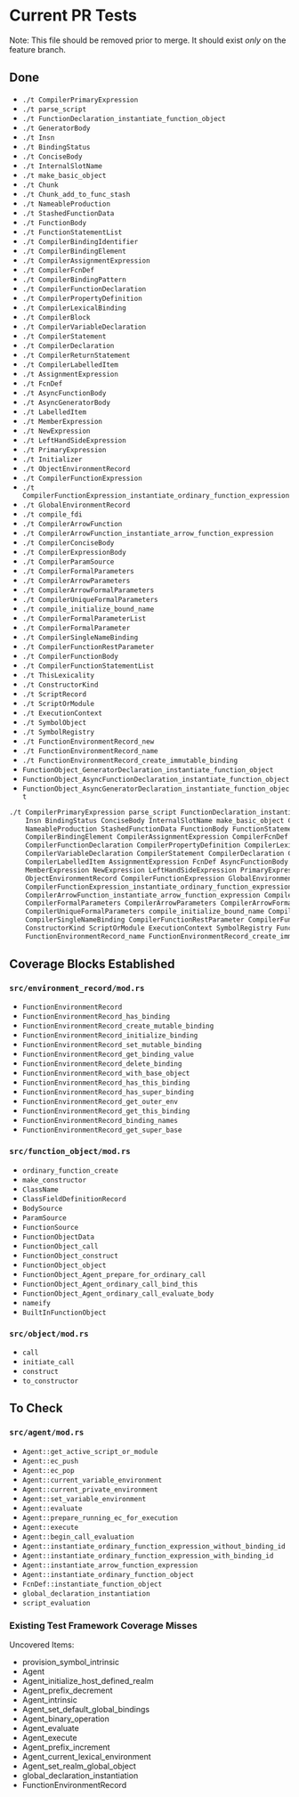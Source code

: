 # Current PR Tests

Note: This file should be removed prior to merge. It should exist _only_ on the feature branch.

## Done

* `./t CompilerPrimaryExpression`
* `./t parse_script`
* `./t FunctionDeclaration_instantiate_function_object`
* `./t GeneratorBody`
* `./t Insn`
* `./t BindingStatus`
* `./t ConciseBody`
* `./t InternalSlotName`
* `./t make_basic_object`
* `./t Chunk`
* `./t Chunk_add_to_func_stash`
* `./t NameableProduction`
* `./t StashedFunctionData`
* `./t FunctionBody`
* `./t FunctionStatementList`
* `./t CompilerBindingIdentifier`
* `./t CompilerBindingElement`
* `./t CompilerAssignmentExpression`
* `./t CompilerFcnDef`
* `./t CompilerBindingPattern`
* `./t CompilerFunctionDeclaration`
* `./t CompilerPropertyDefinition`
* `./t CompilerLexicalBinding`
* `./t CompilerBlock`
* `./t CompilerVariableDeclaration`
* `./t CompilerStatement`
* `./t CompilerDeclaration`
* `./t CompilerReturnStatement`
* `./t CompilerLabelledItem`
* `./t AssignmentExpression`
* `./t FcnDef`
* `./t AsyncFunctionBody`
* `./t AsyncGeneratorBody`
* `./t LabelledItem`
* `./t MemberExpression`
* `./t NewExpression`
* `./t LeftHandSideExpression`
* `./t PrimaryExpression`
* `./t Initializer`
* `./t ObjectEnvironmentRecord`
* `./t CompilerFunctionExpression`
* `./t CompilerFunctionExpression_instantiate_ordinary_function_expression`
* `./t GlobalEnvironmentRecord`
* `./t compile_fdi`
* `./t CompilerArrowFunction`
* `./t CompilerArrowFunction_instantiate_arrow_function_expression`
* `./t CompilerConciseBody`
* `./t CompilerExpressionBody`
* `./t CompilerParamSource`
* `./t CompilerFormalParameters`
* `./t CompilerArrowParameters`
* `./t CompilerArrowFormalParameters`
* `./t CompilerUniqueFormalParameters`
* `./t compile_initialize_bound_name`
* `./t CompilerFormalParameterList`
* `./t CompilerFormalParameter`
* `./t CompilerSingleNameBinding`
* `./t CompilerFunctionRestParameter`
* `./t CompilerFunctionBody`
* `./t CompilerFunctionStatementList`
* `./t ThisLexicality`
* `./t ConstructorKind`
* `./t ScriptRecord`
* `./t ScriptOrModule`
* `./t ExecutionContext`
* `./t SymbolObject`
* `./t SymbolRegistry`
* `./t FunctionEnvironmentRecord_new`
* `./t FunctionEnvironmentRecord_name`
* `./t FunctionEnvironmentRecord_create_immutable_binding`
* `FunctionObject_GeneratorDeclaration_instantiate_function_object`
* `FunctionObject_AsyncFunctionDeclaration_instantiate_function_object`
* `FunctionObject_AsyncGeneratorDeclaration_instantiate_function_object`

```bash
./t CompilerPrimaryExpression parse_script FunctionDeclaration_instantiate_function_object GeneratorBody \
    Insn BindingStatus ConciseBody InternalSlotName make_basic_object Chunk Chunk_add_to_func_stash \
    NameableProduction StashedFunctionData FunctionBody FunctionStatementList CompilerBindingIdentifier \
    CompilerBindingElement CompilerAssignmentExpression CompilerFcnDef CompilerBindingPattern SymbolObject \
    CompilerFunctionDeclaration CompilerPropertyDefinition CompilerLexicalBinding CompilerBlock \
    CompilerVariableDeclaration CompilerStatement CompilerDeclaration CompilerReturnStatement \
    CompilerLabelledItem AssignmentExpression FcnDef AsyncFunctionBody AsyncGeneratorBody LabelledItem \
    MemberExpression NewExpression LeftHandSideExpression PrimaryExpression Initializer compile_fdi \
    ObjectEnvironmentRecord CompilerFunctionExpression GlobalEnvironmentRecord CompilerFunctionStatementList \
    CompilerFunctionExpression_instantiate_ordinary_function_expression CompilerConciseBody ThisLexicality \
    CompilerArrowFunction_instantiate_arrow_function_expression CompilerExpressionBody CompilerParamSource \
    CompilerFormalParameters CompilerArrowParameters CompilerArrowFormalParameters CompilerFormalParameter \
    CompilerUniqueFormalParameters compile_initialize_bound_name CompilerFormalParameterList ScriptRecord \
    CompilerSingleNameBinding CompilerFunctionRestParameter CompilerFunctionBody CompilerArrowFunction \
    ConstructorKind ScriptOrModule ExecutionContext SymbolRegistry FunctionEnvironmentRecord_new \
    FunctionEnvironmentRecord_name FunctionEnvironmentRecord_create_immutable_binding
```

## Coverage Blocks Established

### `src/environment_record/mod.rs`

* `FunctionEnvironmentRecord`
* `FunctionEnvironmentRecord_has_binding`
* `FunctionEnvironmentRecord_create_mutable_binding`
* `FunctionEnvironmentRecord_initialize_binding`
* `FunctionEnvironmentRecord_set_mutable_binding`
* `FunctionEnvironmentRecord_get_binding_value`
* `FunctionEnvironmentRecord_delete_binding`
* `FunctionEnvironmentRecord_with_base_object`
* `FunctionEnvironmentRecord_has_this_binding`
* `FunctionEnvironmentRecord_has_super_binding`
* `FunctionEnvironmentRecord_get_outer_env`
* `FunctionEnvironmentRecord_get_this_binding`
* `FunctionEnvironmentRecord_binding_names`
* `FunctionEnvironmentRecord_get_super_base`

### `src/function_object/mod.rs`

* `ordinary_function_create`
* `make_constructor`
* `ClassName`
* `ClassFieldDefinitionRecord`
* `BodySource`
* `ParamSource`
* `FunctionSource`
* `FunctionObjectData`
* `FunctionObject_call`
* `FunctionObject_construct`
* `FunctionObject_object`
* `FunctionObject_Agent_prepare_for_ordinary_call`
* `FunctionObject_Agent_ordinary_call_bind_this`
* `FunctionObject_Agent_ordinary_call_evaluate_body`
* `nameify`
* `BuiltInFunctionObject`

### `src/object/mod.rs`

* `call`
* `initiate_call`
* `construct`
* `to_constructor`

## To Check

### `src/agent/mod.rs`

* `Agent::get_active_script_or_module`
* `Agent::ec_push`
* `Agent::ec_pop`
* `Agent::current_variable_environment`
* `Agent::current_private_environment`
* `Agent::set_variable_environment`
* `Agent::evaluate`
* `Agent::prepare_running_ec_for_execution`
* `Agent::execute`
* `Agent::begin_call_evaluation`
* `Agent::instantiate_ordinary_function_expression_without_binding_id`
* `Agent::instantiate_ordinary_function_expression_with_binding_id`
* `Agent::instantiate_arrow_function_expression`
* `Agent::instantiate_ordinary_function_object`
* `FcnDef::instantiate_function_object`
* `global_declaration_instantiation`
* `script_evaluation`


### Existing Test Framework Coverage Misses

Uncovered Items:

* provision_symbol_intrinsic
* Agent
* Agent_initialize_host_defined_realm
* Agent_prefix_decrement
* Agent_intrinsic
* Agent_set_default_global_bindings
* Agent_binary_operation
* Agent_evaluate
* Agent_execute
* Agent_prefix_increment
* Agent_current_lexical_environment
* Agent_set_realm_global_object
* global_declaration_instantiation
* FunctionEnvironmentRecord

